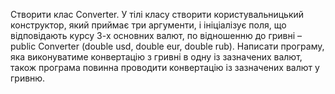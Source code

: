 Створити клас Converter. У тілі класу створити користувальницький конструктор, який приймає три аргументи, і ініціалізує поля, що відповідають курсу 3-х основних валют, по відношенню до гривні – public Converter (double usd, double eur, double rub). Написати програму, яка виконуватиме конвертацію з гривні в одну із зазначених валют, також програма повинна проводити конвертацію із зазначених валют у гривню.
